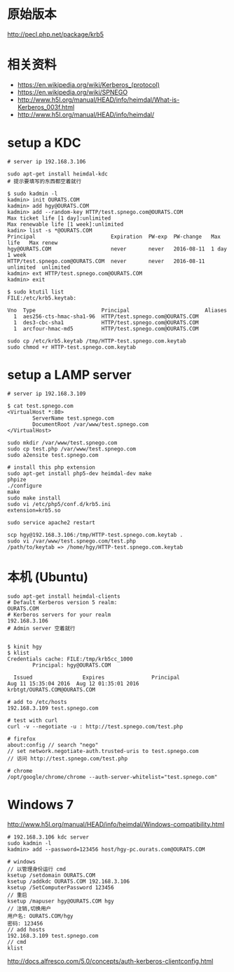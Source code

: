 # 原始版本

http://pecl.php.net/package/krb5

# 相关资料

- https://en.wikipedia.org/wiki/Kerberos_(protocol)
- https://en.wikipedia.org/wiki/SPNEGO
- http://www.h5l.org/manual/HEAD/info/heimdal/What-is-Kerberos_003f.html
- http://www.h5l.org/manual/HEAD/info/heimdal/

# setup a KDC

    # server ip 192.168.3.106

    sudo apt-get install heimdal-kdc
    # 提示要填写的东西都空着就行

    $ sudo kadmin -l
    kadmin> init OURATS.COM
    kadmin> add hgy@OURATS.COM
    kadmin> add --random-key HTTP/test.spnego.com@OURATS.COM
    Max ticket life [1 day]:unlimited
    Max renewable life [1 week]:unlimited
    kadin> list -s *@OURATS.COM
    Principal                        Expiration  PW-exp  PW-change   Max life   Max renew
    hgy@OURATS.COM                   never       never   2016-08-11  1 day      1 week
    HTTP/test.spnego.com@OURATS.COM  never       never   2016-08-11  unlimited  unlimited
    kadmin> ext HTTP/test.spnego.com@OURATS.COM
    kadmin> exit

    $ sudo ktutil list
    FILE:/etc/krb5.keytab:

    Vno  Type                     Principal                        Aliases
      1  aes256-cts-hmac-sha1-96  HTTP/test.spnego.com@OURATS.COM
      1  des3-cbc-sha1            HTTP/test.spnego.com@OURATS.COM
      1  arcfour-hmac-md5         HTTP/test.spnego.com@OURATS.COM

    sudo cp /etc/krb5.keytab /tmp/HTTP-test.spnego.com.keytab
    sudo chmod +r HTTP-test.spnego.com.keytab

# setup a LAMP server

    # server ip 192.168.3.109

    $ cat test.spnego.com
    <VirtualHost *:80>
            ServerName test.spnego.com
            DocumentRoot /var/www/test.spnego.com
    </VirtualHost>

    sudo mkdir /var/www/test.spnego.com
    sudo cp test.php /var/www/test.spnego.com
    sudo a2ensite test.spnego.com

    # install this php extension
    sudo apt-get install php5-dev heimdal-dev make
    phpize
    ./configure
    make
    sudo make install
    sudo vi /etc/php5/conf.d/krb5.ini
    extension=krb5.so

    sudo service apache2 restart

    scp hgy@192.168.3.106:/tmp/HTTP-test.spnego.com.keytab .
    sudo vi /var/www/test.spnego.com/test.php
    /path/to/keytab => /home/hgy/HTTP-test.spnego.com.keytab

# 本机 (Ubuntu)

    sudo apt-get install heimdal-clients
    # Default Kerberos version 5 realm:
    OURATS.COM
    # Kerberos servers for your realm
    192.168.3.106
    # Admin server 空着就行


    $ kinit hgy
    $ klist
    Credentials cache: FILE:/tmp/krb5cc_1000
            Principal: hgy@OURATS.COM

      Issued                Expires               Principal
    Aug 11 15:35:04 2016  Aug 12 01:35:01 2016  krbtgt/OURATS.COM@OURATS.COM

    # add to /etc/hosts
    192.168.3.109 test.spnego.com

    # test with curl
    curl -v --negotiate -u : http://test.spnego.com/test.php

    # firefox
    about:config // search "nego"
    // set network.negotiate-auth.trusted-uris to test.spnego.com
    // 访问 http://test.spnego.com/test.php

    # chrome
    /opt/google/chrome/chrome --auth-server-whitelist="test.spnego.com"

# Windows 7

http://www.h5l.org/manual/HEAD/info/heimdal/Windows-compatibility.html

    # 192.168.3.106 kdc server
    sudo kadmin -l
    kadmin> add --password=123456 host/hgy-pc.ourats.com@OURATS.COM

    # windows
    // 以管理身份运行 cmd
    ksetup /setdomain OURATS.COM
    ksetup /addkdc OURATS.COM 192.168.3.106
    ksetup /SetComputerPassword 123456
    // 重启
    ksetup /mapuser hgy@OURATS.COM hgy
    // 注销,切换用户
    用户名: OURATS.COM/hgy
    密码: 123456
    // add hosts
    192.168.3.109 test.spnego.com
    // cmd
    klist

http://docs.alfresco.com/5.0/concepts/auth-kerberos-clientconfig.html
